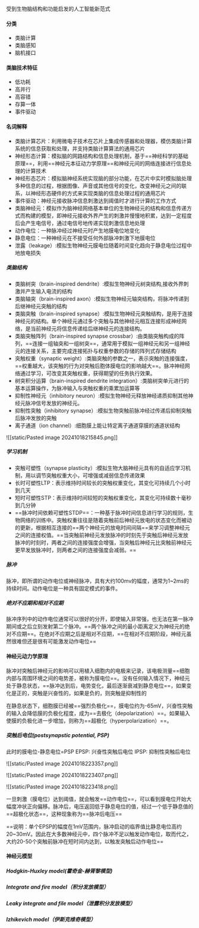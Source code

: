 受到生物脑结构和功能启发的人工智能新范式

#### 分类

- 类脑计算
- 类脑感知
- 脑机接口
#### 类脑技术特征

- 低功耗
- 高并行
- 高容错
- 存算一体
- 事件驱动

#### 名词解释

- 类脑计算芯片：利用微电子技术在芯片上集成传感器和处理器，模仿类脑计算系统的信息获取和处理，并支持类脑计算算法的通用芯片
- 神经形态计算：模拟脑的网路结构和信息处理机制，基于==神经科学的基础原理==，利用==神经元本征动力学原理==和神经元间的网络连接进行信息处理的计算技术
- 神经形态芯片：模拟脑神经系统实现脑的部分功能，在芯片中实时模拟脑处理多种信息的过程，根据图像、声音或其他信号的变化，改变神经元之间的联系，以神经形态硬件的方式来实现类脑的信息处理过程的通用芯片
- 事件驱动：神经元接收脉冲信息刺激达到阈值时才进行计算的工作方式
- 类脑神经元：模拟作为脑神经网络基本单位的生物神经元的结构和信息传递方式而构建的模型，即神经元接收外界产生的刺激并慢慢地积累，达到一定程度后会产生电信号，通过电信号地传递实现刺激信息地处理
- 动作电位：一种脉冲经过神经元时产生地膜电位地变化
- 静息电位：一种神经元在不接受任何外部脉冲刺激下地膜电位
- 泄露（leakage）:模拟生物神经元膜电位随着时间变化趋向于静息电位过程中地放电损失
##### 类脑结构

- 类脑树突（brain-inspired dendrite）:模拟生物神经元树突结构,接收外界刺激并产生输入电流的结构
- 类脑轴突（brain-inspired axon）:模拟生物神经元轴突结构，将脉冲传递到后继神经元突触的结构
- 类脑突触（brain-inspired synapse）:模拟生物神经元突触结构，是用于连接神经元的结构。单个神经元通过多个突触与其他神经元相互连接形成神经网络，是当前神经元将信息传递给后继神经元的连接结构。
- 类脑突触阵列（brain-inspired synapse crossbar）:由类脑突触构成的阵列，==连接一组轴突和一组树突==，通常用于模拟一组神经元和另一组神经元的连接关系，主要完成连接拓扑与权重参数的存储的阵列式存储结构
- 突触权重（synaptic weight）:类脑突触的参数之一，表示突触的连接强度，==权重越大，该突触的行为对突触后胞体膜电位的影响越大==。脉冲神经网络通过学习，可改变其突触权重，获得期望的任务执行效果。
- 树突积分运算（brain-inspired dendrite integration）:类脑树突单元进行的基本运算操作，为脉冲输入与突触权重的乘累加运算等
- 抑制性神经元（inhibitory neuron）:模拟生物神经元释放神经递质抑制其他神经元脉冲信号发放的神经元。
- 抑制性突触（inhibitory synapse）:模拟生物突触前脉冲经过传递后抑制突触后脉冲发放的突触
- 离子通道（ion channel）:细胞膜上能让特定离子通道穿膜的通道状结构

![[static/Pasted image 20241018215845.png]]
##### 学习机制

- 突触可塑性（synapse plasticity）:模拟生物大脑神经元具有的自适应学习机制，用以调节突触权重大小，可增强或减弱信息传递效果
- 长时可塑性LTP：表示维持时间较长的突触权重变化，其变化可持续几个小时到几天
- 短时可塑性STP：表示维持时间较短的突触权重变化，其变化可持续数十毫秒到几分钟
- ==脉冲时间依赖可塑性STDP==：一种基于脉冲时间信息进行学习的规则，生物网络的训练中。突触权重往往是随着突触前后神经元放电的状态变化而被动的更新，根据相互连接的==两个神经元的放电时间间隔==来学习调整神经元之间的连接权值。==当突触前神经元发放脉冲的时刻先于突触后神经元发放脉冲的时刻时，两者之间的连接强度会增强，当突触后神经元比突触前神经元更早发放脉冲时，则两者之间的连接强度会减弱。==

##### 脉冲

脉冲，即所谓的动作电位或神经脉冲，具有大约100mv的幅度，通常为1~2ms的持续时间。动作电位是一种具有固定模式的事件。

##### 绝对不应期和相对不应期

脉冲序列中的动作电位通常可以很好的分开，即使输入非常强，也无法在第一脉冲期间或之后立刻发射第二个脉冲。==两个脉冲之间的最小距离定义为神经元的绝对不应期==。在绝对不应期之后是相对不应期，==在相对不应期阶段，神经元虽然很难但还是很有可能激发动作电位==

#### 神经元动力学原理

脉冲对突触后神经元的影响可以用植入细胞内的电极来记录，该电极测量==细胞内部与周围环境之间的电势差，被称为膜电位==。没有任何输入情况下，神经元处于静息状态，==脉冲达到后，电势变化，最后逐渐衰减到静息电位==，如果变化是正的，突触是兴奋性的，如果是负的，则突触是抑制性的

在静息状态下，细胞膜已经被==强烈负极化==，膜电位约为-65mV，兴奋性突触的输入会降低膜的负极化程度，成为==去极化（depolarization）==。如果输入使膜的负极化进一步增加，则称为==超极化（hyperpolarization）==。

##### 突触后电位(postsynapstic potential, PSP) 

此时的膜电位-静息电位=PSP
EPSP: 兴奋性突触后电位
IPSP: 抑制性突触后电位

![[static/Pasted image 20241018223357.png]]

![[static/Pasted image 20241018223407.png]]

![[static/Pasted image 20241018223418.png]]

一旦刺激（膜电位）达到阈值，就会触发==动作电位==，可以看到膜电位开始大幅度冲状正向偏移。脉冲后，电压返回低于静息电位的值，经过一个低于静息值的==超极化状态==，这种现象称为==脉冲后电压==

==说明：单个EPSP的幅度在1mV范围内，脉冲启动的临界值比静息电位高约20~30mV。因此在大多数神经元中，四个脉冲不足以触发动作电位，取而代之，大约20-50个突触前脉冲在短时间内达到，以触发突触后动作电位==


#### 神经元模型

##### Hodgkin-Huxley model(霍奇金-赫胥黎模型)


##### Integrate and fire model（积分发放模型）


##### Leaky integrate and file model（泄露积分发放模型）


##### Izhikevich model（伊斯克维奇模型）

